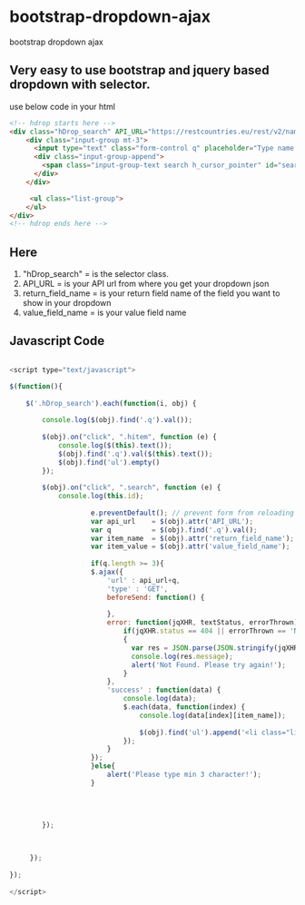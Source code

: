 # bootstrap-dropdown-ajax
bootstrap dropdown ajax

## Very easy to use bootstrap and jquery based dropdown with selector.

use below code in your html

```html
<!-- hdrop starts here --> 
<div class="hDrop_search" API_URL="https://restcountries.eu/rest/v2/name/" return_field_name="name" value_field_name="value" > 
	<div class="input-group mt-3">
	  <input type="text" class="form-control q" placeholder="Type name and hit search" id="q" aria-describedby="basic-addon2"> 
	  <div class="input-group-append">
		<span class="input-group-text search h_cursor_pointer" id="search">Search</span>
	  </div>
	</div>

	 <ul class="list-group"> 
	</ul>
</div>
<!-- hdrop ends here --> 
```

## Here 
1. "hDrop_search" = is the selector class.
2. API_URL        = is your API url from where you get your dropdown json
3. return_field_name = is your return field name of the field you want to show in your dropdown
4. value_field_name  = is your value field name


## Javascript Code

```javascript

<script type="text/javascript">

$(function(){
	
	$('.hDrop_search').each(function(i, obj) {
	    
	    console.log($(obj).find('.q').val()); 
		
		$(obj).on("click", ".hitem", function (e) {
			console.log($(this).text());
			$(obj).find('.q').val($(this).text());
			$(obj).find('ul').empty()
		});
		
		$(obj).on("click", ".search", function (e) {
			console.log(this.id);
			 
					e.preventDefault(); // prevent form from reloading page 
					var api_url    = $(obj).attr('API_URL'); 
					var q          = $(obj).find('.q').val();
					var item_name  = $(obj).attr('return_field_name');
					var item_value = $(obj).attr('value_field_name');
					
					if(q.length >= 3){
					$.ajax({
						'url' : api_url+q,
						'type' : 'GET', 
						beforeSend: function() {
						   
						},
						error: function(jqXHR, textStatus, errorThrown) { 
							if(jqXHR.status == 404 || errorThrown == 'Not Found') 
							{ 
							  var res = JSON.parse(JSON.stringify(jqXHR.responseJSON));
							  console.log(res.message); 
							  alert('Not Found. Please try again!');
							}
						},
						'success' : function(data) {
							console.log(data);
							$.each(data, function(index) {
								console.log(data[index][item_name]); 
								
								$(obj).find('ul').append('<li class="list-group-item hitem h_cursor_pointer">'+data[index][item_name]+'</li>');
							});
						}
					});
					}else{
						alert('Please type min 3 character!');
					}
					
			 
			
			
		});


	 
	 }); 
 
});
 
</script>
```
